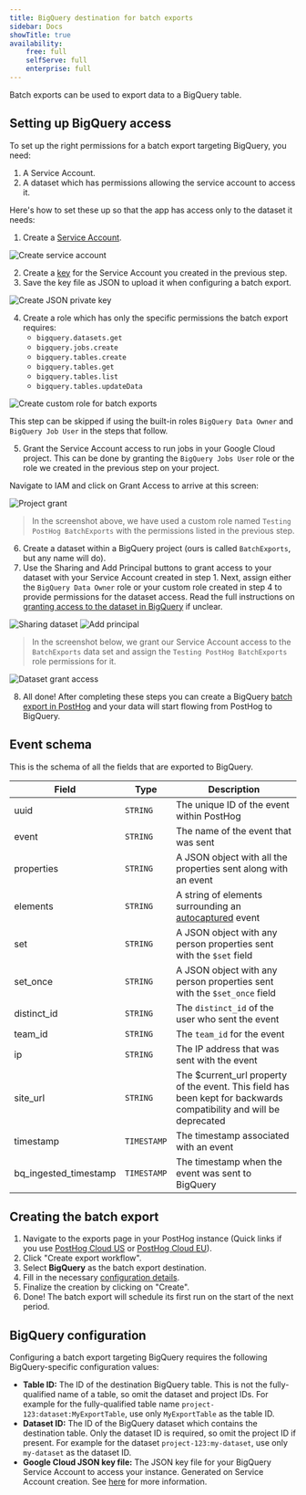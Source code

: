 ```yaml
---
title: BigQuery destination for batch exports
sidebar: Docs
showTitle: true
availability:
    free: full
    selfServe: full
    enterprise: full
---
```


Batch exports can be used to export data to a BigQuery table.

## Setting up BigQuery access

To set up the right permissions for a batch export targeting BigQuery, you need:

1. A Service Account.
2. A dataset which has permissions allowing the service account to access it.

Here's how to set these up so that the app has access only to the dataset it needs:

1. Create a [Service Account](https://cloud.google.com/iam/docs/service-accounts-create#creating).

![Create service account](../../../images/docs/batch-exports/bigquery/create-service-account.png)

2. Create a [key](https://cloud.google.com/iam/docs/keys-create-delete#creating) for the Service Account you created in the previous step.
3. Save the key file as JSON to upload it when configuring a batch export.

![Create JSON private key](../../../images/docs/batch-exports/bigquery/create-private-key-json.png)

4. Create a role which has only the specific permissions the batch export requires:
   * `bigquery.datasets.get`
   * `bigquery.jobs.create`
   * `bigquery.tables.create`
   * `bigquery.tables.get`
   * `bigquery.tables.list`
   * `bigquery.tables.updateData`

![Create custom role for batch exports](../../../images/docs/batch-exports/bigquery/create-role.png)

This step can be skipped if using the built-in roles `BigQuery Data Owner` and `BigQuery Job User` in the steps that follow.

5. Grant the Service Account access to run jobs in your Google Cloud project. This can be done by granting the `BigQuery Jobs User` role or the role we created in the previous step on your project.

Navigate to IAM and click on Grant Access to arrive at this screen:

![Project grant](../../../images/docs/batch-exports/bigquery/project-grant.png)

> In the screenshot above, we have used a custom role named `Testing PostHog BatchExports` with the permissions listed in the previous step.

6. Create a dataset within a BigQuery project (ours is called `BatchExports`, but any name will do).
7. Use the Sharing and Add Principal buttons to grant access to your dataset with your Service Account created in step 1. Next, assign either the `BigQuery Data Owner` role or your custom role created in step 4 to provide permissions for the dataset access. Read the full instructions on [granting access to the dataset in BigQuery](https://cloud.google.com/bigquery/docs/control-access-to-resources-iam#grant_access_to_a_dataset) if unclear.

![Sharing dataset](../../../images/docs/batch-exports/bigquery/dataset-sharing.png)
![Add principal](../../../images/docs/batch-exports/bigquery/dataset-add-principal.png)

> In the screenshot below, we grant our Service Account access to the `BatchExports` data set and assign the `Testing PostHog BatchExports` role permissions for it.

![Dataset grant access](../../../images/docs/batch-exports/bigquery/dataset-grant-access.png)

8. All done! After completing these steps you can create a BigQuery [batch export in PostHog](https://app.posthog.com/project/apps?tab=batch_exports) and your data will start flowing from PostHog to BigQuery.

## Event schema

This is the schema of all the fields that are exported to BigQuery.

| Field                 | Type        | Description                                                                                                         |
|-----------------------|-------------|---------------------------------------------------------------------------------------------------------------------|
| uuid                  | `STRING`    | The unique ID of the event within PostHog                                                                           |
| event                 | `STRING`    | The name of the event that was sent                                                                                 |
| properties            | `STRING`    | A JSON object with all the properties sent along with an event                                                      |
| elements              | `STRING`    | A string of elements surrounding an [autocaptured](/docs/data/autocapture) event                                    |
| set                   | `STRING`    | A JSON object with any person properties sent with the `$set` field                                                 |
| set_once              | `STRING`    | A JSON object with any person properties sent with the `$set_once` field                                            |
| distinct_id           | `STRING`    | The `distinct_id` of the user who sent the event                                                                    |
| team_id               | `STRING`    | The `team_id` for the event                                                                                         |
| ip                    | `STRING`    | The IP address that was sent with the event                                                                         |
| site_url              | `STRING`    | The $current_url property of the event. This field has been kept for backwards compatibility and will be deprecated |
| timestamp             | `TIMESTAMP` | The timestamp associated with an event                                                                              |
| bq_ingested_timestamp | `TIMESTAMP` | The timestamp when the event was sent to BigQuery                                                                   |

## Creating the batch export

1. Navigate to the exports page in your PostHog instance (Quick links if you use [PostHog Cloud US](https://app.posthog.com/project/apps?tab=batch_exports) or [PostHog Cloud EU](https://eu.posthog.com/project/apps?tab=batch_exports)).
2. Click "Create export workflow".
3. Select **BigQuery** as the batch export destination.
4. Fill in the necessary [configuration details](#bigquery-configuration).
5. Finalize the creation by clicking on "Create".
6. Done! The batch export will schedule its first run on the start of the next period.

## BigQuery configuration

Configuring a batch export targeting BigQuery requires the following BigQuery-specific configuration values:
* **Table ID:** The ID of the destination BigQuery table. This is not the fully-qualified name of a table, so omit the dataset and project IDs. For example for the fully-qualified table name `project-123:dataset:MyExportTable`, use only `MyExportTable` as the table ID.
* **Dataset ID:** The ID of the BigQuery dataset which contains the destination table. Only the dataset ID is required, so omit the project ID if present. For example for the dataset `project-123:my-dataset`, use only `my-dataset` as the dataset ID.
* **Google Cloud JSON key file:** The JSON key file for your BigQuery Service Account to access your instance. Generated on Service Account creation. See [here](#setting-up-bigquery-access) for more information.
